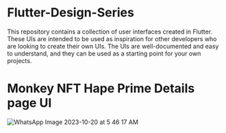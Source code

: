 # Flutter-Design-Series

This repository contains a collection of user interfaces created in Flutter. These UIs are intended to be used as inspiration for other developers who are looking to create their own UIs. The UIs are well-documented and easy to understand, and they can be used as a starting point for your own projects.

# Monkey NFT Hape Prime Details page UI

![WhatsApp Image 2023-10-20 at 5 46 17 AM](https://github.com/aliwahid/Flutter-UI-Design-Series/assets/69967216/47211362-afb5-41e7-b9f9-487590c56d51)

